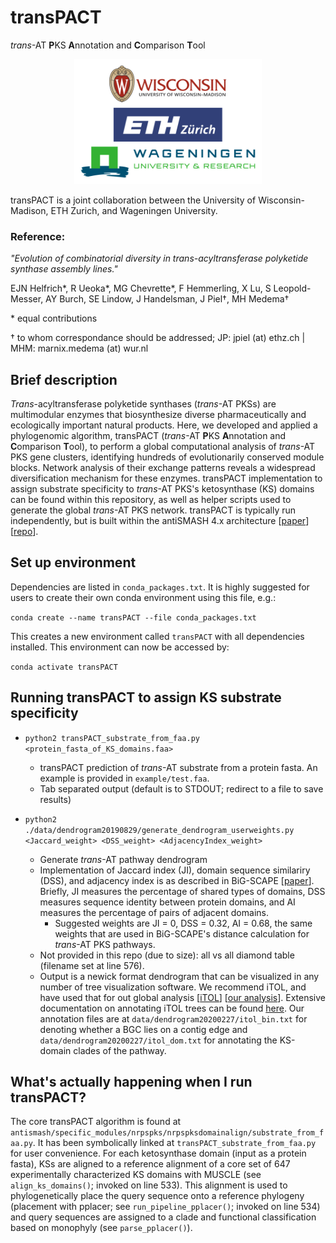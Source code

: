 # transPACT
_trans_-AT **P**KS **A**nnotation and **C**omparison **T**ool

<center><img src="/images/logos.png" alt="logos"
	title="transPACT is a joint collaboration between the University of Wisconsin-Madison, ETH Zurich, and Wageningen University" width="300" height="200" /></center>

transPACT is a joint collaboration between the University of Wisconsin-Madison, ETH Zurich, and Wageningen University.

### Reference:

_"Evolution of combinatorial diversity in trans-acyltransferase polyketide synthase assembly lines."_

EJN Helfrich*, R Ueoka*, MG Chevrette*, F Hemmerling, X Lu, S Leopold-Messer, AY Burch, SE Lindow, J Handelsman, J Piel†, MH Medema†

\* equal contributions

† to whom correspondance should be addressed; JP: jpiel (at) ethz.ch | MHM: marnix.medema (at) wur.nl

## Brief description

_Trans_-acyltransferase polyketide synthases (_trans_-AT PKSs) are multimodular enzymes that biosynthesize diverse pharmaceutically and ecologically important natural products. Here, we developed and applied a phylogenomic algorithm, transPACT (_trans_-AT **P**KS **A**nnotation and **C**omparison **T**ool), to perform a global computational analysis of _trans_-AT PKS gene clusters, identifying hundreds of evolutionarily conserved module blocks. Network analysis of their exchange patterns reveals a widespread diversification mechanism for these enzymes. transPACT implementation to assign substrate specificity to _trans_-AT PKS's ketosynthase (KS) domains can be found within this repository, as well as helper scripts used to generate the global _trans_-AT PKS network. transPACT is typically run independently, but is built within the antiSMASH 4.x architecture \[[paper](https://academic.oup.com/nar/article/45/W1/W36/3778252 "Link to paper")\] \[[repo](https://bitbucket.org/antismash/antismash/src/master/ "Link to repository")\].

## Set up environment

Dependencies are listed in `conda_packages.txt`. It is highly suggested for users to create their own conda environment using this file, e.g.:

`conda create --name transPACT --file conda_packages.txt`

This creates a new environment called `transPACT` with all dependencies installed. This environment can now be accessed by:

`conda activate transPACT`

## Running transPACT to assign KS substrate specificity 

* `python2 transPACT_substrate_from_faa.py <protein_fasta_of_KS_domains.faa>`
  * transPACT prediction of _trans_-AT substrate from a protein fasta. An example is provided in `example/test.faa`.
  * Tab separated output (default is to STDOUT; redirect to a file to save results)
  
* `python2 ./data/dendrogram20190829/generate_dendrogram_userweights.py <Jaccard_weight> <DSS_weight> <AdjacencyIndex_weight>`
  * Generate _trans_-AT pathway dendrogram
  * Implementation of Jaccard index (JI), domain sequence similariry (DSS), and adjacency index is as described in BiG-SCAPE \[[paper](https://www.nature.com/articles/s41589-019-0400-9 "Link to paper")\]. Briefly, JI measures the percentage of shared types of domains, DSS measures sequence identity between protein domains, and AI measures the percentage of pairs of adjacent domains.
    * Suggested weights are JI = 0, DSS = 0.32, AI = 0.68, the same weights that are used in BiG-SCAPE's distance calculation for _trans_-AT PKS pathways.
  * Not provided in this repo (due to size): all vs all diamond table (filename set at line 576).
  * Output is a newick format dendrogram that can be visualized in any number of tree visualization software. We recommend iTOL, and have used that for out global analysis \[[iTOL](https://itol.embl.de/ "Link to iTOL")\] \[[our analysis](https://itol.embl.de/tree/12810415342393521582825923# "Link to our global trans-AT dendrogram")\]. Extensive documentation on annotating iTOL trees can be found [here](https://itol.embl.de/help.cgi#datasets "Link to iTOL documentation"). Our annotation files are at `data/dendrogram20200227/itol_bin.txt` for denoting whether a BGC lies on a contig edge and `data/dendrogram20200227/itol_dom.txt` for annotating the KS-domain clades of the pathway.
  
## What's actually happening when I run transPACT?

The core transPACT algorithm is found at `antismash/specific_modules/nrpspks/nrpspksdomainalign/substrate_from_faa.py`. It has been symbolically linked at `transPACT_substrate_from_faa.py` for user convenience. For each ketosynthase domain (input as a protein fasta), KSs are aligned to a reference alignment of a core set of 647 experimentally characterized KS domains with MUSCLE (see `align_ks_domains()`; invoked on line 533). This alignment is used to phylogenetically place the query sequence onto a reference phylogeny (placement with pplacer; see `run_pipeline_pplacer()`; invoked on line 534) and query sequences are assigned to a clade and functional classification based on monophyly (see `parse_pplacer()`).

